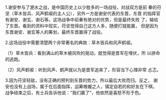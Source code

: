 1.谢安参与了淝水之战，是中国历史上以少胜多的一场战役，对战双方是前 秦的苻坚（草木皆兵、风声鹤唳的主人公），另外一方是谢安代表的东晋，东晋 的指挥官有谢安、谢玄、谢石等。这场战争中前秦有绝对的优势，但是最终失败 了，输给了东晋。看到的资料中现实，苻坚觉得自己这方人多，随便打就能赢， 但是因为东晋谢安、谢玄等人的筹划，最终东晋赢得了战役。

2.这场战役中需要清楚两个非常著名的典故：草木皆兵和风声鹤唳。

（1）草木皆兵：看到满山的草木被风吹的晃动，就觉得是晋军在埋伏，所 以拼命的逃跑。

（2）风声鹤唳：听到风声、鹤声就以为是晋军追来了，形容当下心理非常 忐忑。

3.因为苻坚轻敌，没有正确的预判到东晋的势力，所以最后大败而归。反之， 谢安也没有上战场，属于在后面指挥，运筹帷幄之人，镇定自若的和好友在下棋。 战争结束之后，有士兵告诉他说：“我们赢了”，他依然是喜怒不形于色。